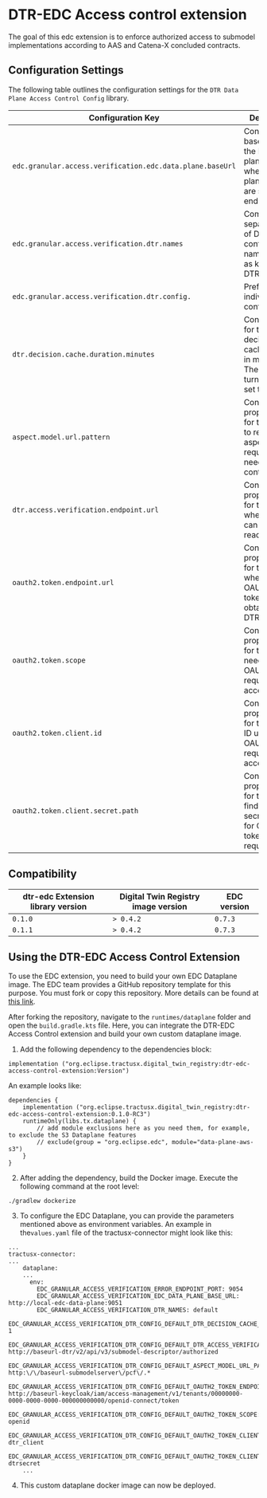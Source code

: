 <!--
    Copyright (c) 2024 Robert Bosch Manufacturing Solutions GmbH and others
    Copyright (c) 2024 Contributors to the Eclipse Foundation
    See the NOTICE file(s) distributed with this work for additional 
    information regarding copyright ownership.
    
    This program and the accompanying materials are made available under the
    terms of the Apache License, Version 2.0 which is available at
    https://www.apache.org/licenses/LICENSE-2.0.
     
    Unless required by applicable law or agreed to in writing, software
    distributed under the License is distributed on an "AS IS" BASIS, WITHOUT
    WARRANTIES OR CONDITIONS OF ANY KIND, either express or implied. See the
    License for the specific language governing permissions and limitations
    under the License.
    
    SPDX-License-Identifier: Apache-2.0
-->


# DTR-EDC Access control extension
The goal of this edc extension is to enforce authorized access to submodel implementations according to AAS and Catena-X concluded contracts.

## Configuration Settings

The following table outlines the configuration settings for the `DTR Data Plane Access Control Config` library.

| Configuration Key                                         | Description                                                                                               |
|-----------------------------------------------------------|-----------------------------------------------------------------------------------------------------------|
| `edc.granular.access.verification.edc.data.plane.baseUrl` | Contains the base URL of the EDC data plane endpoint where data plane requests are sent by end users.    |
| `edc.granular.access.verification.dtr.names`              | Comma-separated list of DTR configuration names used as keys for DTR clients.                            |
| `edc.granular.access.verification.dtr.config.`            | Prefix for individual DTR configurations.                                                                 |
| `dtr.decision.cache.duration.minutes`                     | Configuration for the DTR decision cache duration in minutes. The cache is turned off if set to 0.       |
| `aspect.model.url.pattern`                                | Configuration property suffix for the pattern to recognize aspect model requests needing DTR control.    |
| `dtr.access.verification.endpoint.url`                    | Configuration property suffix for the URL where DTR can be reached.                                      |
| `oauth2.token.endpoint.url`                               | Configuration property suffix for the URL where OAUTH2 tokens can be obtained for DTR requests.          |
| `oauth2.token.scope`                                      | Configuration property suffix for the scope needed for OAUTH2 token requests to access DTR.              |
| `oauth2.token.client.id`                                  | Configuration property suffix for the client ID used for OAUTH2 token requests to access DTR.            |
| `oauth2.token.client.secret.path`                         | Configuration property suffix for the path to find the client secret in vault for OAUTH2 token requests. |

## Compatibility

| dtr-edc Extension library version | Digital Twin Registry image version | EDC version |
|-----------------------------------|-------------------------------------|-------------|
| `0.1.0`                           | `> 0.4.2`                            | `0.7.3`     |
| `0.1.1`                           | `> 0.4.2`                            | `0.7.3`     |


## Using the DTR-EDC Access Control Extension

To use the EDC extension, you need to build your own EDC Dataplane image. The EDC team provides a GitHub repository template for this purpose. You must fork or copy this repository. More details can be found at [this link](https://github.com/eclipse-tractusx/tractusx-edc-template).

After forking the repository, navigate to the `runtimes/dataplane` folder and open the `build.gradle.kts` file. Here, you can integrate the DTR-EDC Access Control extension and build your own custom dataplane image.

1. Add the following dependency to the dependencies block:

```
implementation ("org.eclipse.tractusx.digital_twin_registry:dtr-edc-access-control-extension:Version")
```

An example looks like:
```
dependencies {
    implementation ("org.eclipse.tractusx.digital_twin_registry:dtr-edc-access-control-extension:0.1.0-RC3")
    runtimeOnly(libs.tx.dataplane) {
        // add module exclusions here as you need them, for example, to exclude the S3 Dataplane features
        // exclude(group = "org.eclipse.edc", module="data-plane-aws-s3")
    }
}
```

2. After adding the dependency, build the Docker image. Execute the following command at the root level:
```
./gradlew dockerize
```

3. To configure the EDC Dataplane, you can provide the parameters mentioned above as environment variables.
   An example in the`values.yaml` file of the tractusx-connector might look like this:
```
...
tractusx-connector:
...
    dataplane:
    ...
      env:
        EDC_GRANULAR_ACCESS_VERIFICATION_ERROR_ENDPOINT_PORT: 9054
        EDC_GRANULAR_ACCESS_VERIFICATION_EDC_DATA_PLANE_BASE_URL: http://local-edc-data-plane:9051
        EDC_GRANULAR_ACCESS_VERIFICATION_DTR_NAMES: default
        EDC_GRANULAR_ACCESS_VERIFICATION_DTR_CONFIG_DEFAULT_DTR_DECISION_CACHE_DURATION_MINUTES: 1
        EDC_GRANULAR_ACCESS_VERIFICATION_DTR_CONFIG_DEFAULT_DTR_ACCESS_VERIFICATION_ENDPOINT_URL: http://baseurl-dtr/v2/api/v3/submodel-descriptor/authorized
        EDC_GRANULAR_ACCESS_VERIFICATION_DTR_CONFIG_DEFAULT_ASPECT_MODEL_URL_PATTERN: http:\/\/baseurl-submodelserver\/pcf\/.*
        EDC_GRANULAR_ACCESS_VERIFICATION_DTR_CONFIG_DEFAULT_OAUTH2_TOKEN_ENDPOINT_URL: http://baseurl-keycloak/iam/access-management/v1/tenants/00000000-0000-0000-0000-000000000000/openid-connect/token
        EDC_GRANULAR_ACCESS_VERIFICATION_DTR_CONFIG_DEFAULT_OAUTH2_TOKEN_SCOPE: openid
        EDC_GRANULAR_ACCESS_VERIFICATION_DTR_CONFIG_DEFAULT_OAUTH2_TOKEN_CLIENT_ID: dtr_client
        EDC_GRANULAR_ACCESS_VERIFICATION_DTR_CONFIG_DEFAULT_OAUTH2_TOKEN_CLIENT_SECRET_PATH: dtrsecret
    ...
```

4. This custom dataplane docker image can now be deployed.